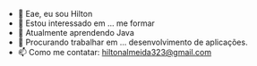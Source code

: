 - 👋 Eae, eu sou Hilton
- 👀 Estou interessado em ... me formar
- 🌱 Atualmente aprendendo Java
- 💞️ Procurando trabalhar em ... desenvolvimento de aplicações.
- 📫 Como me contatar: hiltonalmeida323@gmail.com

<!---
Hilton2245/Hilton2245 is a ✨ special ✨ repository because its `README.md` (this file) appears on your GitHub profile.
You can click the Preview link to take a look at your changes.
--->
